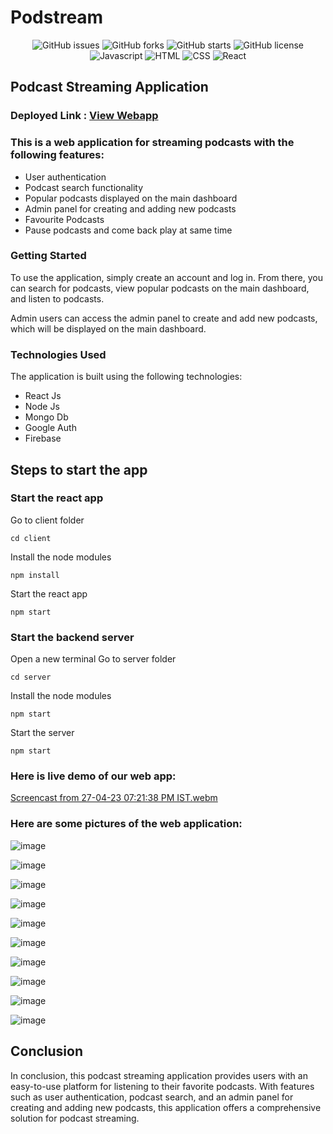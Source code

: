 # Podstream
<div align='center'>

![GitHub issues](https://img.shields.io/github/issues/rishavchanda/Podstream)
![GitHub forks](https://img.shields.io/github/forks/rishavchanda/Podstream)
![GitHub starts](https://img.shields.io/github/stars/rishavchanda/Podstream)
![GitHub license](https://img.shields.io/github/license/rishavchanda/Podstream)
![Javascript](https://img.shields.io/badge/Javascript-Language-yellow)
![HTML](https://img.shields.io/badge/HTML-Hypertext-red)
![CSS](https://img.shields.io/badge/CSS-Styles-pink)
![React](https://img.shields.io/badge/React-Components-orange)

</div>

## Podcast Streaming Application

### Deployed Link : [View Webapp](https://podstream.netlify.app/)

### This is a web application for streaming podcasts with the following features:
- User authentication
- Podcast search functionality
- Popular podcasts displayed on the main dashboard
- Admin panel for creating and adding new podcasts
- Favourite Podcasts
- Pause podcasts and come back play at same time

### Getting Started
To use the application, simply create an account and log in. From there, you can search for podcasts, view popular podcasts on the main dashboard, and listen to podcasts.

Admin users can access the admin panel to create and add new podcasts, which will be displayed on the main dashboard.

### Technologies Used
The application is built using the following technologies:

- React Js
- Node Js
- Mongo Db
- Google Auth
- Firebase

## Steps to start the app

### Start the react app
Go to client folder
```
cd client
```
Install the node modules
```
npm install
```
Start the react app
```
npm start
```

### Start the backend server
Open a new terminal
Go to server folder
```
cd server
```
Install the node modules
```
npm start
```
Start the server
```
npm start
```
### Here is live demo of our web app:

[Screencast from 27-04-23 07:21:38 PM IST.webm](https://user-images.githubusercontent.com/64485885/234887002-60554cc9-c298-42bd-a310-42334f8717a8.webm)


### Here are some pictures of the web application:

![image](https://user-images.githubusercontent.com/100614635/233979351-604732a6-eb97-4124-a4b9-9a07a22f7f9d.png)

![image](https://user-images.githubusercontent.com/64485885/234602896-a1bd8bcc-b72b-4821-83d6-8ad885bf435e.png)

![image](https://user-images.githubusercontent.com/100614635/233979651-69b5dc7f-7c47-404b-9211-dd2a3140bcaa.png)

![image](https://user-images.githubusercontent.com/100614635/233979805-0d1c2381-afb9-4f24-b935-7cef18ccc57f.png)

![image](https://user-images.githubusercontent.com/100614635/233980092-bb4748fd-4199-4d5c-a676-f340ed71c699.png)

![image](https://user-images.githubusercontent.com/100614635/233980287-a0bdf848-7a63-48d3-9f1c-7e7cac717e4c.png)

![image](https://user-images.githubusercontent.com/100614635/233980638-36af0f43-6f38-410c-840a-c3d5ba1ccaee.png)

![image](https://user-images.githubusercontent.com/64485885/234604188-a0ba3e8a-a8fe-4465-afa6-17c34e46848c.png)

![image](https://user-images.githubusercontent.com/100614635/233981364-5124943f-9016-43a5-aa42-3eee4b231430.png)

![image](https://user-images.githubusercontent.com/100614635/233981534-65a6ebb2-3963-4130-8704-db39695f9ac9.png)

## Conclusion

In conclusion, this podcast streaming application provides users with an easy-to-use platform for listening to their favorite podcasts. With features such as user authentication, podcast search, and an admin panel for creating and adding new podcasts, this application offers a comprehensive solution for podcast streaming. 

